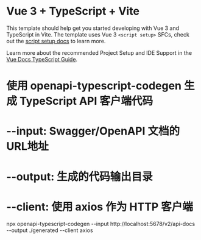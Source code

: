 # Vue 3 + TypeScript + Vite

This template should help get you started developing with Vue 3 and TypeScript in Vite. The template uses Vue 3 `<script setup>` SFCs, check out the [script setup docs](https://v3.vuejs.org/api/sfc-script-setup.html#sfc-script-setup) to learn more.

Learn more about the recommended Project Setup and IDE Support in the [Vue Docs TypeScript Guide](https://vuejs.org/guide/typescript/overview.html#project-setup).

# 使用 openapi-typescript-codegen 生成 TypeScript API 客户端代码
# --input: Swagger/OpenAPI 文档的URL地址
# --output: 生成的代码输出目录
# --client: 使用 axios 作为 HTTP 客户端
npx openapi-typescript-codegen --input http://localhost:5678/v2/api-docs --output ./generated --client axios  